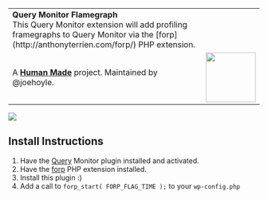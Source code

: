 <table width="100%">
	<tr>
		<td align="left" width="70">
			<strong>Query Monitor Flamegraph</strong><br />
			This Query Monitor extension will add profiling framegraphs to Query Monitor via the [forp](http://anthonyterrien.com/forp/) PHP extension.
		</td>
		<td align="right" width="20%">
				</td>
	</tr>
	<tr>
		<td>
			A <strong><a href="https://hmn.md/">Human Made</a></strong> project. Maintained by @joehoyle.
		</td>
		<td align="center">
			<img src="https://hmn.md/content/themes/hmnmd/assets/images/hm-logo.svg" width="100" />
		</td>
	</tr>
</table>

![](https://s3.amazonaws.com/joehoyle-captured/NdPpy.png)

## Install Instructions

1. Have the [Query](https://github.com/johnbillion/query-monitor) Monitor plugin installed and activated.
1. Have the [forp](http://anthonyterrien.com/forp/) PHP extension installed.
1. Install this plugin :)
1. Add a call to `forp_start( FORP_FLAG_TIME );` to your `wp-config.php`

